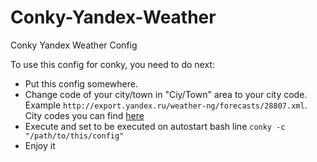 Conky-Yandex-Weather
====================

Conky Yandex Weather Config

To use this config for conky, you need to do next:
* Put this config somewhere.
* Change code of your city/town in "Ciy/Town" area to your city code. Example `http://export.yandex.ru/weather-ng/forecasts/28807.xml`. City codes you can find [here](https://pogoda.yandex.ru/static/cities.xml)
* Execute and set to be executed on autostart bash line `conky -c "/path/to/this/config"`
* Enjoy it


